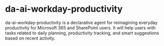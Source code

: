 # da-ai-workday-productivity
da-ai-workday-productivity is a declarative agent for reimagining everyday productivity for Microsoft 365 and SharePoint users. It will help users with tasks related to daily planning, productivity tracking, and smart suggestions based on recent activity.
